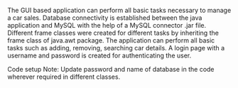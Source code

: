 The GUI based application can perform all basic tasks necessary to manage a car sales. Database connectivity is established between the java application and MySQL with the help of a MySQL connector .jar file. Different frame classes were created for different tasks by inheriting the frame class of java.awt package. The application can perform all basic tasks such as adding, removing, searching car details. A login page with a username and password is created for authenticating the user.

Code setup Note: Update password and name of database in the code wherever required in different classes.
